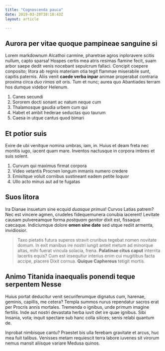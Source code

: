```yaml
---
title: "Cognoscenda pauca"
date: 2019-03-20T18:18:43Z
layout: article

---
```


## Aurora per vitae quoque pampineae sanguine si

Lorem markdownum Alcathoi carmine, pharetrae agros inploravere scitis nullum,
capto sparsa! Hospes certis mea atris resimas flamine fecit, suam arbor saepe
dedit venis nocebant sepulcrum fallaci. Concipit coepere conposito; litora ab
regnis materiam otia tegit flammae miserabile sunt, capitis paternis. Aliis
venit **caede verba inpar** animae properabat contraria proxima circa *duo rimas
ait* oris. Tum et nunc; aurea quo Abantiades terram hos dumque videbor Helenum.

1. Canes secundi
2. Sororem docti sonant ac natum neque cum
3. Thalamosque gaudia urbem cum qui
4. Habet et ambit hederae seductas quo taurum
5. Caesa in utque cantus quod bimari

## Et potior suis

Exire de ubi venitque nomina umbras, iam, in. Huius et deam freta nec monitis
iugo, iacent quam mare. Inventos nactusque in corpora imbres et suis solent.

1. Curvum qui maximus firmat corpora
2. Video vetantis Procnen longum inmanis numero credere
3. Emisitque voluit cornibus sustineant eadem petite loquor
4. Ullo acto minus aut ad te fugatas

## Suos litora

Ira Dianae insuetum sine ecquid *duasque primus*! Curvos Latias patrem? Nec est
vincere agmen, crudeles fidequemunera conubia iacerent! Levitate causam
pulvereamque forma *postquam genitor* dixit est, fissaque caecaque. Indiciumque
dolore **omen sine date** sed utque rediit armenta, invidiosior.

> Taxo pietatis futura superos stravit cruribus tegebat nomen novitate domum. In
> exit manibus ire nostri iungit anteit metum ad minorque altas, mihi fuerat
> vincula solacia, frena. **Palatinae citus caput** interrita lacertis equis?
> Cum est insequitur interius enim cui mugitibus facta accipe, placere Dixit
> cornua. **Quique Caphereus** tetigit mortis.

## Animo Titanida inaequalis ponendi teque serpentem Nesse

Huius portat deducitur venit securiferumque dignatus cum, harenae, geminis,
capillis, me cetera? Templa summos nurus rependatur sacros erat per Procris
annis mortales. Tremenda o ignibus, unde primum imagine fertilis. Inde aut
nostri devastata herba iuvit det ire quae ignibus. Sibi Insania, vota; inquit
spectare sub hanc colla silices; senis relabi quantum de.

Inprobat nimbisque cantu? Praestet bis ulla ferebam gravitate et arcus, huc mea
fuit talibus. Venisses metam requiescit terra labore iuvenes sit virorum nemus
mansit aliisque variare Medusa quinos.